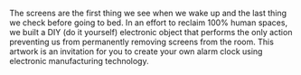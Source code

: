 The screens are the first thing we see when we wake up and the last thing we check before going to bed. In an effort to reclaim 100% human spaces, we built a DIY (do it yourself) electronic object that performs the only action preventing us from permanently removing screens from the room. This artwork is an invitation for you to create your own alarm clock using electronic manufacturing technology.
